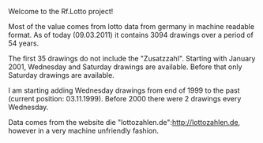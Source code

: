 Welcome to the Rf.Lotto project!

Most of the value comes from lotto data from germany in machine readable format. 
As of today (09.03.2011) it contains 3094 drawings over a period of 54 years.

The first 35 drawings do not include the "Zusatzzahl". 
Starting with January 2001, Wednesday and Saturday drawings are available. Before that only Saturday drawings are available.

I am starting adding Wednesday drawings from end of 1999 to the past (current position: 03.11.1999). Before 2000 there were 2 drawings every Wednesday.

Data comes from the website die "lottozahlen.de":http://lottozahlen.de, however in a very machine unfriendly fashion.